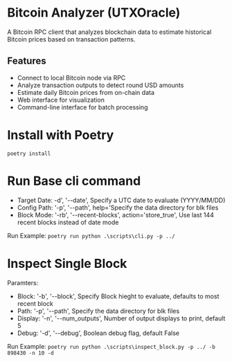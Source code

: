 # Bitcoin Analyzer (UTXOracle)

A Bitcoin RPC client that analyzes blockchain data to estimate historical Bitcoin prices based on transaction patterns.

## Features

- Connect to local Bitcoin node via RPC
- Analyze transaction outputs to detect round USD amounts
- Estimate daily Bitcoin prices from on-chain data
- Web interface for visualization
- Command-line interface for batch processing

# Install with Poetry
`poetry install`

# Run Base cli command
+ Target Date: -d', '--date', Specify a UTC date to evaluate (YYYY/MM/DD)
+ Config Path: '-p', '--path', help='Specify the data directory for blk files
+ Block Mode: '-rb', '--recent-blocks', action='store_true', Use last 144 recent blocks instead of date mode

Run Example:
`poetry run python .\scripts\cli.py -p ../`

# Inspect Single Block
Paramters:
+ Block: '-b', '--block', Specify Block hieght to evaluate, defaults to most recent block
+ Path: '-p', '--path', Specify the data directory for blk files
+ Display: '-n', '--num_outputs', Number of output displays to print, default 5
+ Debug: '-d', '--debug', Boolean debug flag, default False

Run Example:
`poetry run python .\scripts\inspect_block.py -p ../ -b 898430 -n 10 -d`
